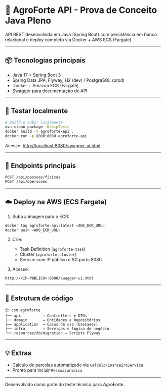 # 🚀 AgroForte API - Prova de Conceito Java Pleno

API REST desenvolvida em Java (Spring Boot) com persistência em banco relacional e deploy completo via Docker + AWS ECS (Fargate).

---

## 📦 Tecnologias principais

- Java 17 + Spring Boot 3
- Spring Data JPA, Flyway, H2 (dev) / PostgreSQL (prod)
- Docker + Amazon ECS (Fargate)
- Swagger para documentação de API

---

## 🧪 Testar localmente

```bash
# Build e subir localmente
mvn clean package -DskipTests
docker build -t agroforte-api .
docker run -p 8080:8080 agroforte-api
```

Acesse: [http://localhost:8080/swagger-ui.html](http://localhost:8080/swagger-ui.html)

---

## 🔧 Endpoints principais

```
POST /api/pessoas/fisicas
POST /api/operacoes
```

---

## ☁️ Deploy na AWS (ECS Fargate)

1. Suba a imagem para o ECR:
```bash
docker tag agroforte-api:latest <AWS_ECR_URL>
docker push <AWS_ECR_URL>
```

2. Crie:
   - Task Definition (`agroforte-task`)
   - Cluster (`agroforte-cluster`)
   - Service com IP público e SG porta 8080

3. Acesse:
```
http://<IP-PUBLICO>:8080/swagger-ui.html
```

---

## 🧱 Estrutura de código

```
📦 com.agroforte
├── api          → Controllers e DTOs
├── domain       → Entidades e Repositórios
├── application  → Casos de uso (UseCases)
├── infra        → Serviços e lógica de negócio
└── resources/db/migration → Scripts Flyway
```

---

## 💡 Extras

- Cálculo de parcelas automatizado via `CalculoFinanceiroService`
- Pronto para incluir `PessoaJuridica`

---
Desenvolvido como parte do teste técnico para AgroForte.